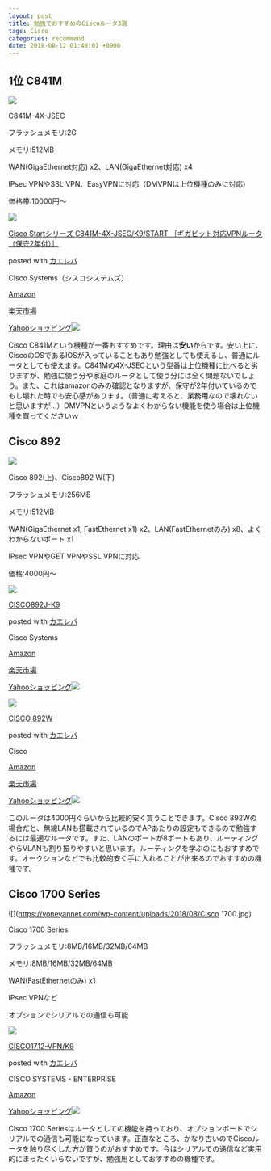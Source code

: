 ```yaml
---
layout: post
title: 勉強でおすすめのCiscoルータ3選
tags: Cisco
categories: recommend
date: 2018-08-12 01:40:01 +0900
---
```


1位 C841M
--------

![](../../../../images/2018/08/C841M.png)

C841M-4X-JSEC

フラッシュメモリ:2G

メモリ:512MB

WAN(GigaEthernet対応) x2、LAN(GigaEthernet対応) x4

IPsec VPNやSSL VPN、EasyVPNに対応（DMVPNは上位機種のみに対応)

価格帯:10000円～

[![](https://images-fe.ssl-images-amazon.com../../../../images/I/31IhOM-UynL._SL160_.jpg)](https://www.amazon.co.jp/exec/obidos/ASIN/B01BTXG8IO/yonedayuto-22/)

[Cisco Startシリーズ C841M-4X-JSEC/K9/START ［ギガビット対応VPNルータ（保守2年付）］](https://www.amazon.co.jp/exec/obidos/ASIN/B01BTXG8IO/yonedayuto-22/)

posted with [カエレバ](https://kaereba.com)

Cisco Systems（シスコシステムズ）

[Amazon](https://amzn.to/2P3Cscq)

[楽天市場](https://a.r10.to/hrVSTk)

[Yahooショッピング![](//ad.jp.ap.valuecommerce.com/servlet/gifbanner?sid=3352890&pid=885313220)](//ck.jp.ap.valuecommerce.com/servlet/referral?sid=3352890&pid=885313220&vc_url=https://store.shopping.yahoo.co.jp/fellows-store/y-18042310h.html?sc_i=shp_pc_search_itemlist_shsr_title)

Cisco C841Mという機種が一番おすすめです。理由は**安い**からです。安い上に、CiscoのOSであるIOSが入っていることもあり勉強としても使えるし、普通にルータとしても使えます。C841Mの4X-JSECという型番は上位機種に比べると劣りますが、勉強に使う分や家庭のルータとして使う分には全く問題ないでしょう。また、これはamazonのみの確認となりますが、保守が2年付いているのでもし壊れた時でも安心感があります。（普通に考えると、業務用なので壊れないと思いますが...）DMVPNというようなよくわからない機能を使う場合は上位機種を買ってくださいｗ

Cisco 892
---------

![](../../../../images/2018/08/cisco-892.jpg)

Cisco 892(上)、Cisco892 W(下)

フラッシュメモリ:256MB

メモリ:512MB

WAN(GigaEthernet x1, FastEthernet x1) x2、LAN(FastEthernetのみ) x8、よくわからないポート x1

IPsec VPNやGET VPNやSSL VPNに対応

価格:4000円～

[![](https://images-fe.ssl-images-amazon.com../../../../images/I/21YEm65ERZL._SL160_.jpg)](https://www.amazon.co.jp/exec/obidos/ASIN/B004HHIYIM/yonedayuto-22/)

[CISCO892J-K9](https://www.amazon.co.jp/exec/obidos/ASIN/B004HHIYIM/yonedayuto-22/)

posted with [カエレバ](https://kaereba.com)

Cisco Systems

[Amazon](https://amzn.to/2nuWAYr)

[楽天市場](https://a.r10.to/hr4l86)

[Yahooショッピング![](//ad.jp.ap.valuecommerce.com/servlet/gifbanner?sid=3352890&pid=885313220)](//ck.jp.ap.valuecommerce.com/servlet/referral?sid=3352890&pid=885313220&vc_url=http%3A%2F%2Fsearch.shopping.yahoo.co.jp%2Fsearch%3Fp%3DCisco%2520892&vcptn=kaereba)

[![](https://images-fe.ssl-images-amazon.com../../../../images/I/11soexZJPTL._SL160_.jpg)](https://www.amazon.co.jp/exec/obidos/ASIN/B002WD34F6/yonedayuto-22/)

[CISCO 892W](https://www.amazon.co.jp/exec/obidos/ASIN/B002WD34F6/yonedayuto-22/)

posted with [カエレバ](https://kaereba.com)

Cisco

[Amazon](https://amzn.to/2MDzVny)

[楽天市場](https://a.r10.to/hz3Zub)

[Yahooショッピング![](//ad.jp.ap.valuecommerce.com/servlet/gifbanner?sid=3352890&pid=885313220)](//ck.jp.ap.valuecommerce.com/servlet/referral?sid=3352890&pid=885313220&vc_url=http%3A%2F%2Fsearch.shopping.yahoo.co.jp%2Fsearch%3Fp%3DCisco%2520892%2520W&vcptn=kaereba)

このルータは4000円ぐらいから比較的安く買うことできます。Cisco 892Wの場合だと、無線LANも搭載されているのでAPあたりの設定もできるので勉強するには最適なルータです。また、LANのポートが8ポートもあり、ルーティングやらVLANも割り振りやすいと思います。ルーティングを学ぶのにもおすすめです。オークションなどでも比較的安く手に入れることが出来るのでおすすめの機種です。

Cisco 1700 Series
-----------------

![](https://yoneyannet.com/wp-content/uploads/2018/08/Cisco 1700.jpg)

Cisco 1700 Series

フラッシュメモリ:8MB/16MB/32MB/64MB

メモリ:8MB/16MB/32MB/64MB

WAN(FastEthernetのみ) x1

IPsec VPNなど

オプションでシリアルでの通信も可能

[![](https://images-fe.ssl-images-amazon.com../../../../images/I/21TG9P18MBL._SL160_.jpg)](https://www.amazon.co.jp/exec/obidos/ASIN/B0000CBJ7H/yonedayuto-22/)

[CISCO1712-VPN/K9](https://www.amazon.co.jp/exec/obidos/ASIN/B0000CBJ7H/yonedayuto-22/)

posted with [カエレバ](https://kaereba.com)

CISCO SYSTEMS - ENTERPRISE

[Amazon](https://www.amazon.co.jp/gp/search?keywords=cisco%201700&__mk_ja_JP=%E3%82%AB%E3%82%BF%E3%82%AB%E3%83%8A&tag=yonedayuto-22)

[Yahooショッピング![](//ad.jp.ap.valuecommerce.com/servlet/gifbanner?sid=3352890&pid=885313220)](//ck.jp.ap.valuecommerce.com/servlet/referral?sid=3352890&pid=885313220&vc_url=http%3A%2F%2Fsearch.shopping.yahoo.co.jp%2Fsearch%3Fp%3Dcisco%25201700&vcptn=kaereba)

Cisco 1700 Seriesはルータとしての機能を持っており、オプションボードでシリアルでの通信も可能になっています。正直なところ、かなり古いのでCiscoルータを触り尽くした方が買うのがおすすめです。今はシリアルでの通信など実用的にまったくいらないですが、勉強用としておすすめの機種です。